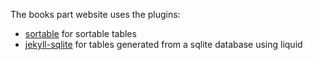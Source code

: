 The books part website uses the plugins:

- [sortable](https://github.com/tofsjonas/sortable) for sortable tables
- [jekyll-sqlite](https://github.com/captn3m0/jekyll-sqlite) for tables generated from a sqlite database using liquid
